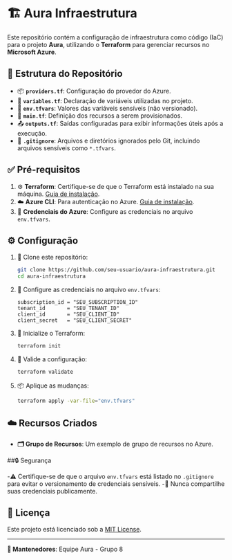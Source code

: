 # 🏗️ Aura Infraestrutura

Este repositório contém a configuração de infraestrutura como código (IaC) para o projeto **Aura**, utilizando o **Terraform** para gerenciar recursos no **Microsoft Azure**.

## 📁 Estrutura do Repositório

- 📦 **`providers.tf`**: Configuração do provedor do Azure.  
- 🧩 **`variables.tf`**: Declaração de variáveis utilizadas no projeto.  
- 🔐 **`env.tfvars`**: Valores das variáveis sensíveis (não versionado).  
- 🧱 **`main.tf`**: Definição dos recursos a serem provisionados.  
- 📤 **`outputs.tf`**: Saídas configuradas para exibir informações úteis após a execução.  
- 🙈 **`.gitignore`**: Arquivos e diretórios ignorados pelo Git, incluindo arquivos sensíveis como `*.tfvars`.

## ✅ Pré-requisitos

1. ⚙️ **Terraform**: Certifique-se de que o Terraform está instalado na sua máquina. [Guia de instalação](https://developer.hashicorp.com/terraform/tutorials/aws-get-started/install-cli).  
2. ☁️ **Azure CLI**: Para autenticação no Azure. [Guia de instalação](https://learn.microsoft.com/cli/azure/install-azure-cli).  
3. 🔐 **Credenciais do Azure**: Configure as credenciais no arquivo `env.tfvars`.

## ⚙️ Configuração

1. 🧬 Clone este repositório:
   ```bash
   git clone https://github.com/seu-usuario/aura-infraestrutura.git
   cd aura-infraestrutura
   ```

2. 📝 Configure as credenciais no arquivo `env.tfvars`:
   ```hcl
   subscription_id = "SEU_SUBSCRIPTION_ID"
   tenant_id       = "SEU_TENANT_ID"
   client_id       = "SEU_CLIENT_ID"
   client_secret   = "SEU_CLIENT_SECRET"
   ```

3. 🚀 Inicialize o Terraform:
   ```bash
   terraform init
   ```

4. 🧪 Valide a configuração:
   ```bash
   terraform validate
   ```

5. 📦 Aplique as mudanças:
   ```bash
   terraform apply -var-file="env.tfvars"
   ```

## ☁️ Recursos Criados

- **🗂️ Grupo de Recursos**: Um exemplo de grupo de recursos no Azure.

##🔒 Segurança

-⚠️ Certifique-se de que o arquivo `env.tfvars` está listado no `.gitignore` para evitar o versionamento de credenciais sensíveis.
-🚫 Nunca compartilhe suas credenciais publicamente.

## 📄 Licença

Este projeto está licenciado sob a [MIT License](LICENSE).

---

**👥 Mantenedores**: Equipe Aura - Grupo 8
